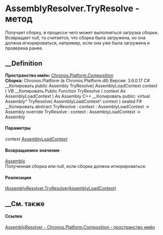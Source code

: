 # AssemblyResolver.TryResolve - метод
Получает сборку, в процессе чего может выполняться загрузка сборки. Возвращает
null, то считается, что сборка была загружена, но она должна игнорироваться,
например, если она уже была загружена и проверена ранее.
## __Definition
 **Пространство имён:**
[Chronos.Platform.Composition](N_Chronos_Platform_Composition.htm)  
 **Сборка:** Chronos.Platform (в Chronos.Platform.dll) Версия: 3.6.0.17
C# __Копировать
     public Assembly TryResolve(
    	AssemblyLoadContext context
    )
VB __Копировать
     Public Function TryResolve ( 
    	context As AssemblyLoadContext
    ) As Assembly
C++ __Копировать
     public:
    virtual Assembly^ TryResolve(
    	AssemblyLoadContext^ context
    ) sealed
F# __Копировать
     abstract TryResolve : 
            context : AssemblyLoadContext -> Assembly 
    override TryResolve : 
            context : AssemblyLoadContext -> Assembly 
#### Параметры
context
[AssemblyLoadContext](https://learn.microsoft.com/dotnet/api/system.runtime.loader.assemblyloadcontext)
#### Возвращаемое значение
[Assembly](https://learn.microsoft.com/dotnet/api/system.reflection.assembly)  
Полученная сборка или null, если сборка должна игнорироваться.
#### Реализации
[IAssemblyResolver.TryResolve(AssemblyLoadContext)](M_Chronos_Platform_Composition_IAssemblyResolver_TryResolve.htm)  
##  __См. также
#### Ссылки
[AssemblyResolver - ](T_Chronos_Platform_Composition_AssemblyResolver.htm)
[Chronos.Platform.Composition - пространство
имён](N_Chronos_Platform_Composition.htm)
